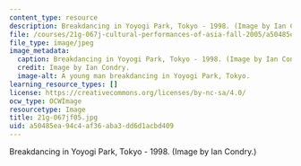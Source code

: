 ```yaml
---
content_type: resource
description: Breakdancing in Yoyogi Park, Tokyo - 1998. (Image by Ian Condry.)
file: /courses/21g-067j-cultural-performances-of-asia-fall-2005/a50485ea94c4af36aba3dd6d1acbd409_21g-067jf05.jpg
file_type: image/jpeg
image_metadata:
  caption: Breakdancing in Yoyogi Park, Tokyo - 1998. (Image by Ian Condry.)
  credit: Image by Ian Condry.
  image-alt: A young man breakdancing in Yoyogi Park, Tokyo.
learning_resource_types: []
license: https://creativecommons.org/licenses/by-nc-sa/4.0/
ocw_type: OCWImage
resourcetype: Image
title: 21g-067jf05.jpg
uid: a50485ea-94c4-af36-aba3-dd6d1acbd409
---
```

Breakdancing in Yoyogi Park, Tokyo - 1998. (Image by Ian Condry.)